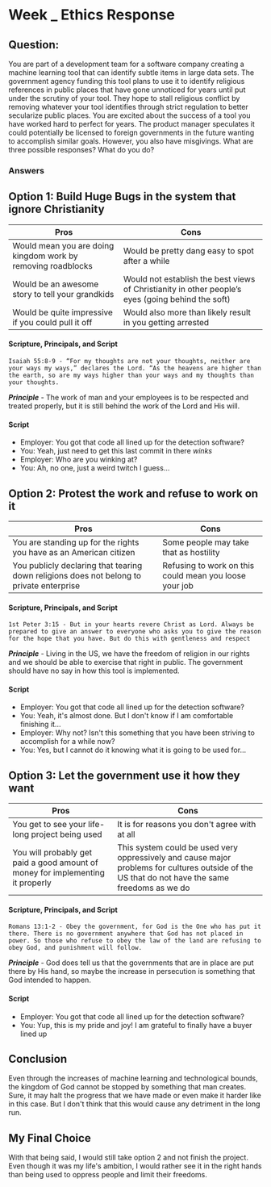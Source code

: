 # Week _ Ethics Response
## Question:
You are part of a development team for a software company creating a machine learning tool that can identify subtle items in large data sets. The government agency funding this tool plans to use it to identify religious references in public places that have gone unnoticed for years until put under the scrutiny of your tool. They hope to stall religious conflict by removing whatever your tool identifies through strict regulation to better secularize public places. You are excited about the success of a tool you have worked hard to perfect for years. The product manager speculates it could potentially be licensed to foreign governments in the future wanting to accomplish similar goals. However, you also have misgivings. What are three possible responses? What do you do?

### Answers
## Option 1: Build Huge Bugs in the system that ignore Christianity
| Pros | Cons |
|-|-|
| Would mean you are doing kingdom work by removing roadblocks | Would be pretty dang easy to spot after a while |
| Would be an awesome story to tell your grandkids | Would not establish the best views of Christianity in other people’s eyes (going behind the soft) |
| Would be quite impressive if you could pull it off | Would also more than likely result in you getting arrested |

#### Scripture, Principals, and Script
    Isaiah 55:8-9 - “For my thoughts are not your thoughts, neither are your ways my ways,” declares the Lord. “As the heavens are higher than the earth, so are my ways higher than your ways and my thoughts than your thoughts.

__*Principle*__ - The work of man and your employees is to be respected and treated properly, but it is still behind the work of the Lord and His will. 

#### Script
- Employer: You got that code all lined up for the detection software?
- You: Yeah, just need to get this last commit in there *winks*
- Employer: Who are you winking at? 
- You: Ah, no one, just a weird twitch I guess...

## Option 2: Protest the work and refuse to work on it
| Pros | Cons |
|-|-|
| You are standing up for the rights you have as an American citizen | Some people may take that as hostility |
| You publicly declaring that tearing down religions does not belong to private enterprise | Refusing to work on this could mean you loose your job |

#### Scripture, Principals, and Script
    1st Peter 3:15 - But in your hearts revere Christ as Lord. Always be prepared to give an answer to everyone who asks you to give the reason for the hope that you have. But do this with gentleness and respect

__*Principle*__ - Living in the US, we have the freedom of religion in our rights and we should be able to exercise that right in public. The government should have no say in how this tool is implemented. 

#### Script
- Employer: You got that code all lined up for the detection software?
- You: Yeah, it's almost done. But I don't know if I am comfortable finishing it...
- Employer: Why not? Isn't this something that you have been striving to accomplish for a while now?
- You: Yes, but I cannot do it knowing what it is going to be used for...

## Option 3: Let the government use it how they want
| Pros | Cons |
|-|-|
| You get to see your life-long project being used | It is for reasons you don't agree with at all |
| You will probably get paid a good amount of money for implementing it properly | This system could be used very oppressively and cause major problems for cultures outside of the US that do not have the same freedoms as we do |

#### Scripture, Principals, and Script
    Romans 13:1-2 - Obey the government, for God is the One who has put it there. There is no government anywhere that God has not placed in power. So those who refuse to obey the law of the land are refusing to obey God, and punishment will follow.

__*Principle*__ - God does tell us that the governments that are in place are put there by His hand, so maybe the increase in persecution is something that God intended to happen. 

#### Script
- Employer: You got that code all lined up for the detection software?
- You: Yup, this is my pride and joy! I am grateful to finally have a buyer lined up

## Conclusion
Even through the increases of machine learning and technological bounds, the kingdom of God cannot be stopped by something that man creates. Sure, it may halt the progress that we have made or even make it harder like in this case. But I don't think that this would cause any detriment in the long run. 
## My Final Choice
With that being said, I would still take option 2 and not finish the project. Even though it was my life's ambition, I would rather see it in the right hands than being used to oppress people and limit their freedoms. 

